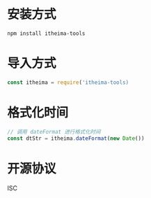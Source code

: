 # 安装方式

```
npm install itheima-tools
```



# 导入方式

```js
const itheima = require('itheima-tools)
```



# 格式化时间
```js
// 调用 dateFormat 进行格式化时间
const dtStr = itheima.dateFormat(new Date())
```



# 开源协议
ISC